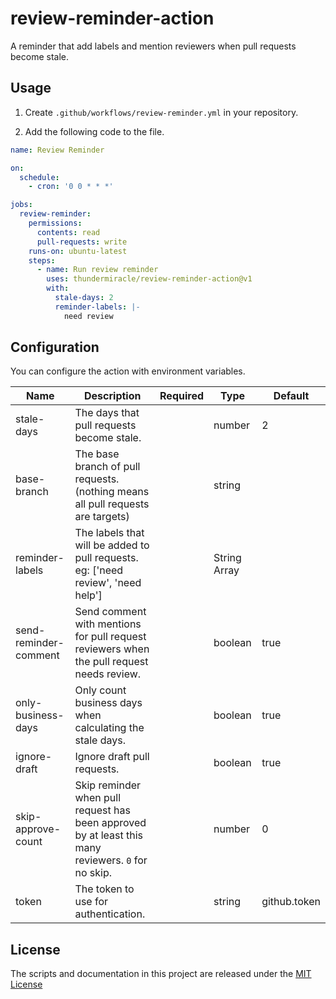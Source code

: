 # review-reminder-action

A reminder that add labels and mention reviewers when pull requests become stale.

## Usage

1. Create `.github/workflows/review-reminder.yml` in your repository.

2. Add the following code to the file.

```yml
name: Review Reminder

on:
  schedule:
    - cron: '0 0 * * *'

jobs:
  review-reminder:
    permissions:
      contents: read
      pull-requests: write
    runs-on: ubuntu-latest
    steps:
      - name: Run review reminder
        uses: thundermiracle/review-reminder-action@v1
        with:
          stale-days: 2
          reminder-labels: |-
            need review
```

## Configuration

You can configure the action with environment variables.

| Name                  | Description                                                                                         | Required | Type         | Default      |
| --------------------- | --------------------------------------------------------------------------------------------------- | -------- | ------------ | ------------ |
| stale-days            | The days that pull requests become stale.                                                           |          | number       | 2            |
| base-branch           | The base branch of pull requests.(nothing means all pull requests are targets)                      |          | string       |              |
| reminder-labels       | The labels that will be added to pull requests. eg: ['need review', 'need help']                    |          | String Array |              |
| send-reminder-comment | Send comment with mentions for pull request reviewers when the pull request needs review.           |          | boolean      | true         |
| only-business-days    | Only count business days when calculating the stale days.                                           |          | boolean      | true         |
| ignore-draft          | Ignore draft pull requests.                                                                         |          | boolean      | true         |
| skip-approve-count    | Skip reminder when pull request has been approved by at least this many reviewers. `0` for no skip. |          | number       | 0            |
| token                 | The token to use for authentication.                                                                |          | string       | github.token |

## License

The scripts and documentation in this project are released under the [MIT License](./LICENSE)

